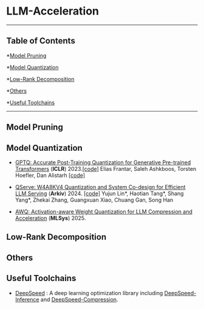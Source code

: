 # LLM-Acceleration
-----

## Table of Contents

*[Model Pruning](#model-pruning) 

*[Model Quantization](#model-quantization)

*[Low-Rank Decomposition](#low-rank-decomposition)

*[Others](#low-rank-decomposition)

*[Useful Toolchains](#useful-toolchains)

-----

## Model Pruning

## Model Quantization

- [GPTQ: Accurate Post-Training Quantization for Generative Pre-trained Transformers](https://arxiv.org/abs/2210.17323) (**ICLR**) 2023.[[code]](https://github.com/IST-DASLab/gptq)
Elias Frantar, Saleh Ashkboos, Torsten Hoefler, Dan Alistarh
[[code]](https://github.com/IST-DASLab/gptq)


- [QServe: W4A8KV4 Quantization and System Co-design for Efficient LLM Serving](https://hanlab.mit.edu/projects/qserve) (**Arkiv**) 2024. [[code]](https://github.com/mit-han-lab/qserve)
Yujun Lin*, Haotian Tang*, Shang Yang*, Zhekai Zhang, Guangxuan Xiao, Chuang Gan, Song Han

- [AWQ: Activation-aware Weight Quantization for LLM Compression and Acceleration](https://arxiv.org/abs/2306.00978) (**MLSys**) 2025. 

## Low-Rank Decomposition

## Others 

## Useful Toolchains

- [DeepSpeed](https://github.com/microsoft/DeepSpeed) : A deep learning optimization library including [DeepSpeed-Inference](https://www.deepspeed.ai/inference) and [DeepSpeed-Compression](https://www.deepspeed.ai/compression).

